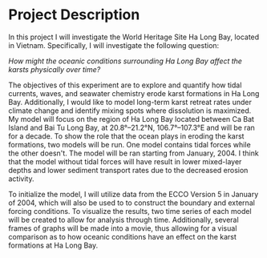 # Project Description 

In this project I will investigate the World Heritage Site Ha Long Bay, located in Vietnam. Specifically, I will investigate the following question:

*How might the oceanic conditions surrounding Ha Long Bay affect the karsts physically over time?*

The objectives of this experiment are to explore and quantify how tidal currents, waves, and seawater chemistry erode karst formations in Ha Long Bay. Additionally, I would like to model long-term karst retreat rates under climate change and
identify mixing spots where dissolution is maximized. My model will focus on the region of Ha Long Bay located between Ca Bat Island and Bai Tu Long Bay, at 20.8°–21.2°N, 106.7°–107.3°E and will be ran for a decade. To show the role that the ocean plays in eroding the karst formations, two models will be run. One model contains tidal forces while the other doesn't. The model will be ran starting from January, 2004. I think that the model without tidal forces will have result in lower mixed-layer depths and lower sediment transport rates due to the decreased erosion activity.

To initialize the model, I will utilize data from the ECCO Version 5 in January of 2004, which will also be used to to construct the boundary and external forcing conditions. To visualize the results, two time series of each model will be created to allow for analysis through time. Additionally, several frames of graphs will be made into a movie, thus allowing for a visual comparison as to how oceanic conditions have an effect on the karst formations at Ha Long Bay.
